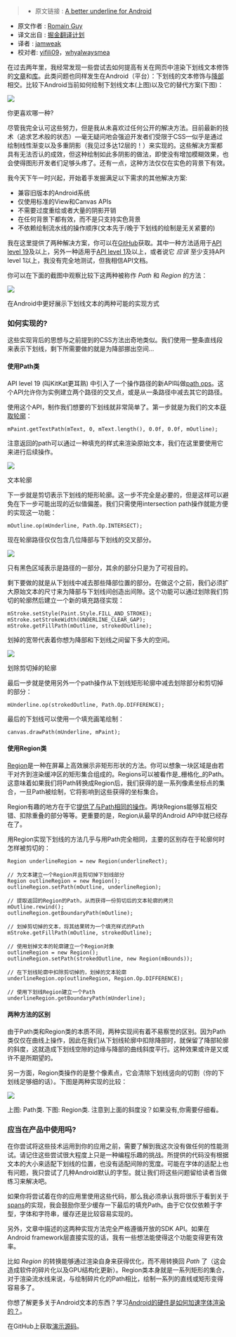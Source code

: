 >* 原文链接 : [A better underline for Android](https://medium.com/google-developers/a-better-underline-for-android-90ba3a2e4fb)
* 原文作者 : [Romain Guy](https://medium.com/@romainguy)
* 译文出自 : [掘金翻译计划](https://github.com/xitu/gold-miner)
* 译者 : [jamweak](https://github.com/jamweak)
* 校对者: [yifili09](https://github.com/yifili09)，[whyalwaysmea](https://github.com/whyalwaysmea)


在过去两年里，我经常发现一些尝试去如何提高有关在网页中渲染下划线文本修饰的[文章](https://medium.com/design/crafting-link-underlines-on-medium-7c03a9274f9)和[库](https://eager.io/blog/smarter-link-underlines/)。此类问题也同样发生在Android（平台）：下划线的文本修饰与[降部](http://www.fontke.com/article/712)相交。比较下Android当前如何绘制下划线文本(上图)以及它的替代方案(下图)：

![](http://ww3.sinaimg.cn/large/a490147fgw1f5j2xgczirj20d506qmxg.jpg)

<figcaption class="imageCaption">你更喜欢哪一种?</figcaption>

尽管我完全认可这些努力，但是我从未喜欢过任何公开的解决方法。目前最新的技术（追求艺术般的状态）—毫无疑问地会强迫开发者们受限于CSS—似乎是通过绘制线性渐变以及多重阴影（我见过多达12层的！）来实现的。这些解决方案都具有无法否认的成效，但这种绘制如此多阴影的做法，即使没有增加模糊效果，也会使得图形开发者们足够头疼了。还有一点，这种方法仅仅在实色的背景下有效。

我今天下午一时兴起，开始着手发掘满足以下需求的其他解决方案:

*   兼容旧版本的Android系统
*   仅使用标准的View和Canvas APIs
*   不需要过度重绘或者大量的阴影开销
*   在任何背景下都有效，而不是只支持实色背景
*   不依赖绘制流水线的操作顺序(文本先于/晚于下划线的绘制是无关紧要的)

我在这里提供了两种解决方案，你可以在[GitHub](https://github.com/romainguy/elegant-underline)获取。其中一种方法适用于[API level 19](https://www.android.com/versions/kit-kat-4-4/)及以上，另外一种适用于[API level 1](http://arstechnica.com/gadgets/2014/06/building-android-a-40000-word-history-of-googles-mobile-os/6/)及以上，或者说它 _应该_ 至少支持API level 1以上，我没有完全地测试，但我相信API文档。

你可以在下面的截图中观察比较下这两种被称作 _Path_ 和 _Region_ 的方法：

![](http://ww3.sinaimg.cn/large/a490147fgw1f5j2y5a88nj20j10xz0vv.jpg)

<figcaption class="imageCaption">在Android中更好展示下划线文本的两种可能的实现方式</figcaption>

### 如何实现的?

这些实现背后的思想与之前提到的CSS方法出奇地类似。我们使用一整条直线段来表示下划线，剩下所需要做的就是为降部挪出空间...

#### 使用Path类

API level 19 (叫KitKat更耳熟) 中引入了一个操作路径的新API叫做[path ops](https://developer.android.com/reference/android/graphics/Path.html#op%28android.graphics.Path,%20android.graphics.Path.Op%29)。这个API允许你为实例建立两个路径的交叉点，或是从一条路径中减去其它的路径。

使用这个API，制作我们想要的下划线就非常简单了。第一步就是为我们的文本[获取轮廓](https://developer.android.com/reference/android/graphics/Paint.html#getTextPath%28java.lang.String,%20int,%20int,%20float,%20float,%20android.graphics.Path%29)：

    mPaint.getTextPath(mText, 0, mText.length(), 0.0f, 0.0f, mOutline);

注意返回的path可以通过一种填充的样式来渲染原始文本，我们在这里要使用它来进行后续操作。

![](http://ww1.sinaimg.cn/large/a490147fgw1f5j2z6baigj20m8057aaj.jpg)

<figcaption class="imageCaption">文本轮廓</figcaption>

下一步就是剪切表示下划线的矩形轮廓。这一步不完全是必要的，但是这样可以避免在下一步可能出现的近似值偏差。我们只需使用intersection path操作就能方便的实现这一功能：

    mOutline.op(mUnderline, Path.Op.INTERSECT);

现在轮廓路径仅仅包含几位降部与下划线的交叉部分。

![](http://ww1.sinaimg.cn/large/a490147fgw1f5j2zor2ptj20m804lwet.jpg)

<figcaption class="imageCaption">只有黑色区域表示是路径的一部分，其余的部分只是为了可视目的。</figcaption>

剩下要做的就是从下划线中减去那些降部位置的部分。在做这个之前，我们必须扩大原始文本的尺寸来为降部与下划线间创造出间隙。这个功能可以通过划除我们剪切的轮廓然后建立一个新的填充路径实现：

    mStroke.setStyle(Paint.Style.FILL_AND_STROKE);        mStroke.setStrokeWidth(UNDERLINE_CLEAR_GAP);
    mStroke.getFillPath(mOutline, strokedOutline);

划掉的宽带代表着你想为降部和下划线之间留下多大的空间。

![](http://ww2.sinaimg.cn/large/a490147fgw1f5j3076zuvj20m804gq3a.jpg)

<figcaption class="imageCaption">划除剪切掉的轮廓</figcaption>

最后一步就是使用另外一个path操作从下划线矩形轮廓中减去划除部分和剪切掉的部分：

    mUnderline.op(strokedOutline, Path.Op.DIFFERENCE);

最后的下划线可以使用一个填充画笔绘制：

    canvas.drawPath(mUnderline, mPaint);

#### 使用Region类

[Region](https://developer.android.com/reference/android/graphics/Region.html)是一种在屏幕上高效展示非矩形形状的方法。你可以想象一块区域是由若干对齐到渲染缓冲区的矩形集合组成的。Regions可以被看作是_栅格化_的Path。这意味着如果我们将Path转换成Region后，我们获得的是一系列像素坐标点的集合，一旦Path被绘制，它将影响到这些获得的坐标集合。

Region有趣的地方在于它[提供了与Path相同的操作](https://developer.android.com/reference/android/graphics/Region.html#op%28android.graphics.Region,%20android.graphics.Region.Op%29)。两块Regions能够互相交错、扣除重叠的部分等等。更重要的是，Region从最早的Android API中就已经存在了。

用Region实现下划线的方法几乎与用Path完全相同，主要的区别存在于轮廓何时怎样被剪切的：

    Region underlineRegion = new Region(underlineRect);

    // 为文本建立一个Region并且剪切掉下划线部分
    Region outlineRegion = new Region();
    outlineRegion.setPath(mOutline, underlineRegion);

    // 提取返回的Region的Path，从而获得一份剪切后的文本轮廓的拷贝
    mOutline.rewind();
    outlineRegion.getBoundaryPath(mOutline);

    // 划掉剪切掉的文本，将其结果转为一个填充样式的Path
    mStroke.getFillPath(mOutline, strokedOutline);

    // 使用划掉文本的轮廓建立一个Region对象
    outlineRegion = new Region();
    outlineRegion.setPath(strokedOutline, new Region(mBounds));

    // 在下划线轮廓中扣除剪切掉的，划掉的文本轮廓
    underlineRegion.op(outlineRegion, Region.Op.DIFFERENCE);

    // 使用下划线Region建立一个Path
    underlineRegion.getBoundaryPath(mUnderline);

#### 两种方法的区别

由于Path类和Region类的本质不同，两种实现间有着不易察觉的区别。因为Path类仅仅在曲线上操作，因此在我们从下划线轮廓中扣除降部时，就保留了降部轮廓的斜度，这就造成下划线空隙的边缘与降部的曲线斜度平行。这种效果或许是又或许不是所期望的。

另一方面，Region类操作的是整个像素点，它会清除下划线竖向的切割（你的下划线足够细的话）。下图是两种实现的比较：

![](http://ww4.sinaimg.cn/large/a490147fgw1f5j315r9vej20670bm0sx.jpg)

<figcaption class="imageCaption">上图: Path类. 下图: Region类. 注意到上面的斜度没？如果没有,你需要仔细看。</figcaption>

### 应当在产品中使用吗?

在你尝试将这些技术运用到你的应用之前，需要了解到我这次没有做任何的性能测试。请记住这些尝试很大程度上只是一种编程乐趣的挑战。所提供的代码没有根据文本的大小来适配下划线的位置，也没有适配间隙的宽度。可能在字体的适配上也有问题，我只尝试了几种Android默认的字型。就让我们将这些问题留给读者当做练习来解决吧。

如果你将尝试着在你的应用里使用这些代码，那么我必须承认我将很乐于看到关于[spans](http://flavienlaurent.com/blog/2014/01/31/spans/)的实现，我会鼓励你至少缓存一下最后的填充Path。由于它仅仅依赖于字型，字体和字符串，缓存还是比较容易实现的。

另外，文章中描述的这两种实现方法完全严格遵循开放的SDK API。如果在Android framework层直接实现的话，我有一些想法能使得这个功能变得更有效率。

比如 _Region_ 的转换能够通过渲染自身来获得优化，而不用转换回 _Path_ 了（这会造成软件的碎片化以及GPU结构化更新）。Region类本身就是一系列矩形的集合，对于渲染流水线来说，与绘制碎片化的Path相比，绘制一系列的直线或矩形变得容易多了。

你想了解更多关于Android文本的东西？学习[Android的硬件是如何加速字体渲染的？](https://medium.com/@romainguy/androids-font-renderer-c368bbde87d9#.493idqqrm)。

在GitHub上获取[演示源码](https://github.com/romainguy/elegant-underline)。
